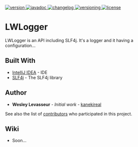 [version]: https://img.shields.io/badge/Download-v1.0.2-blue.svg
[download]: https://github.com/kanekireal/LWLogger/releases/latest
[javadoc]: https://img.shields.io/badge/Javadoc-View-red.svg
[changelog]: https://img.shields.io/badge/Changelog-View-brightgreen.svg
[versioning]: https://img.shields.io/badge/Versioning-View-ff69b4.svg
[license]: https://img.shields.io/badge/License-Apache%202.0-lightgrey.svg
[ ![version][] ][download]
[ ![javadoc][] ](https://kanekireal.github.io/LWLogger/)
[ ![changelog][] ](https://github.com/kanekireal/LWLogger/blob/master/CHANGELOG.md)
[ ![versioning][] ](http://semver.org/)
[ ![license][] ](https://github.com/kanekireal/LWLogger/blob/master/LICENSE.md)

# LWLogger 

LWLogger is an API including SLF4j.
It's a logger and it having a configuration...

## Built With

* [IntelliJ IDEA](https://www.jetbrains.com/idea/) - IDE
* [SLF4j](https://www.slf4j.org) - The SLF4j library

## Author

* **Wesley Levasseur** - *Initial work* - [kanekireal](https://github.com/kanekireal)

See also the list of [contributors](https://github.com/kanekireal/LWLogger/graphs/contributors) who participated in this project.

## Wiki
* Soon...
